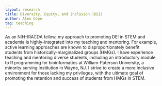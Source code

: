 ```yaml
---
layout: research
title: Diversity, Equity, and Inclusion (DEI)
author: Alex Cope
tag: teaching
---
```


As an NIH-IRACDA fellow, my approach to promoting DEI in STEM and academia is highly-integrated into my teaching and mentoring.
For example, active learning approaches are known to disproportionately benefit students from historically-marginalized groups (HMGs).
I have experience teaching and mentoring diverse students, including an introductory module to R programming for bioinformatics at William-Paterson University, a minority serving institution in Wayne, NJ. 
I strive to create a more inclusive environment for those lacking my privileges, with the ultimate goal of promoting the retention and success of students from HMGs in STEM.

